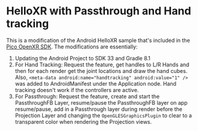 # HelloXR with Passthrough and Hand tracking
This is a modification of the Android HelloXR sample that's included in the [Pico OpenXR SDK](https://developer-global.pico-interactive.com/sdk?platformId=3).
The modifications are essentially:
1. Updating the Android Project to SDK 33 and Gradle 8.1
2. For Hand Tracking: Request the feature, get handles to L/R Hands and then for each render get the joint locations and draw the hand cubes. Also, `<meta-data android:name="handtracking" android:value="1" />` was added to AndroidManifest under the Application node. Hand tracking doesn't work if the controllers are active.
3. For Passthrough: Request the feature, create and start the PassthroughFB Layer, resume/pause the PassthroughFB layer on app resume/pause, add in a Passthrough layer during render before the Projection Layer and changing the `OpenGLESGraphicsPlugin` to clear to a transparent color when rendering the Projection views.
